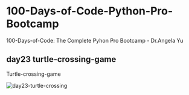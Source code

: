 # 100-Days-of-Code-Python-Pro-Bootcamp
 100-Days-of-Code: The Complete Pyhon Pro Bootcamp - Dr.Angela Yu


## day23 turtle-crossing-game
Turtle-crossing-game

![day23-turtle-crossing](https://user-images.githubusercontent.com/120784842/225269857-483b1ee8-41fd-43fe-8756-8c4b9019c90b.gif)
